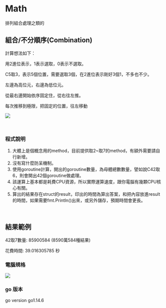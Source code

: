 # Math
排列組合處理之類的



## 組合/不分順序(Combination)

計算想法如下：

用2進位表示，1表示選取，0表示不選取。

C5取3，表示5個位置，需要選取3個，在2進位表示剛好3個1，不多也不少。

左邊為高位元，右邊為低位元。

從最右邊開始依序固定住，從右往左推。

每次推移到極限，把固定的位置，往左移動


![](https://i.imgur.com/uj4c0Ow.jpg)


&emsp;

### 程式說明

1. 大體上是個概念用的method，目前提供取2~取7的method，有額外需要請自行新增。
2. 沒有寫什麼防呆機制。
3. 使用goroutine計算，開出的goroutine數量，為母體總數數量，譬如說C42取6，則會開出42個goroutine做處理。
4. 該運算上基本都是耗費CPU資源，所以實際運算速度，跟你電腦有幾顆CPU核心有關。
5. 算出的結果存在struct的result，印出的時間為算出答案，和把內容放進result的時間，如果需要fmt.Println()出來，或另外儲存，預期時間會更長。


&emsp;

## 結果範例

42取7數量: 85900584 (8590萬584種結果)

花費時間: 39.016305785  秒

### 電腦規格

![](https://i.imgur.com/YfjpaDX.png)

### go 版本
go version go1.14.6 


